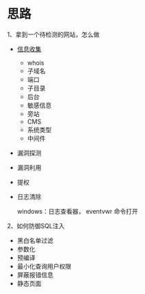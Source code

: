 # 思路

1、拿到一个待检测的网站，怎么做

-   [信息收集](../信息收集/信息收集.md "信息收集")
    -   whois
    -   子域名
    -   端口
    -   子目录
    -   后台
    -   敏感信息
    -   旁站
    -   CMS
    -   系统类型
    -   中间件
-   漏洞探测
-   漏洞利用
-   提权
-   日志清除

    windows：日志查看器， eventvwr 命令打开

2、如何防御SQL注入

-   黑白名单过滤
-   参数化
-   预编译
-   最小化查询用户权限
-   屏蔽报错信息
-   静态页面
